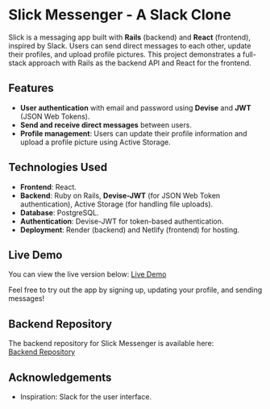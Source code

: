 # Slick Messenger - A Slack Clone

Slick is a messaging app built with **Rails** (backend) and **React** (frontend), inspired by Slack. Users can send direct messages to each other, update their profiles, and upload profile pictures. This project demonstrates a full-stack approach with Rails as the backend API and React for the frontend.

## Features
- **User authentication** with email and password using **Devise** and **JWT** (JSON Web Tokens).
- **Send and receive direct messages** between users.
- **Profile management**: Users can update their profile information and upload a profile picture using Active Storage.

## Technologies Used
- **Frontend**: React.
- **Backend**: Ruby on Rails, **Devise-JWT** (for JSON Web Token authentication), Active Storage (for handling file uploads).
- **Database**: PostgreSQL.
- **Authentication**: Devise-JWT for token-based authentication.
- **Deployment**: Render (backend) and Netlify (frontend) for hosting.

## Live Demo
You can view the live version below:
[Live Demo](https://slick-messenger.netlify.app)

Feel free to try out the app by signing up, updating your profile, and sending messages!

## Backend Repository  
The backend repository for Slick Messenger is available here:  
[Backend Repository](https://github.com/daniel-echevarria/slick-messenger-backend) 

## Acknowledgements
- Inspiration: Slack for the user interface.

